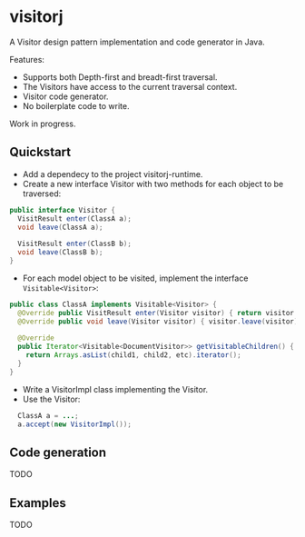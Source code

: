 # visitorj
A Visitor design pattern implementation and code generator in Java.

Features:
* Supports both Depth-first and breadt-first traversal.
* The Visitors have access to the current traversal context.
* Visitor code generator.
* No boilerplate code to write.

Work in progress.

## Quickstart
* Add a dependecy to the project visitorj-runtime.
* Create a new interface Visitor with two methods for each object to be traversed:
```java
public interface Visitor {
  VisitResult enter(ClassA a);
  void leave(ClassA a);
  
  VisitResult enter(ClassB b);
  void leave(ClassB b);
}
```

* For each model object to be visited, implement the interface ```Visitable<Visitor>```:
```java
public class ClassA implements Visitable<Visitor> {
  @Override public VisitResult enter(Visitor visitor) { return visitor.enter(visitor); }
  @Override public void leave(Visitor visitor) { visitor.leave(visitor); }
  
  @Override
  public Iterator<Visitable<DocumentVisitor>> getVisitableChildren() {
    return Arrays.asList(child1, child2, etc).iterator();
  }
}
```
* Write a VisitorImpl class implementing the Visitor.
* Use the Visitor:
```java
  ClassA a = ...;
  a.accept(new VisitorImpl());
```

## Code generation
TODO

## Examples
TODO
